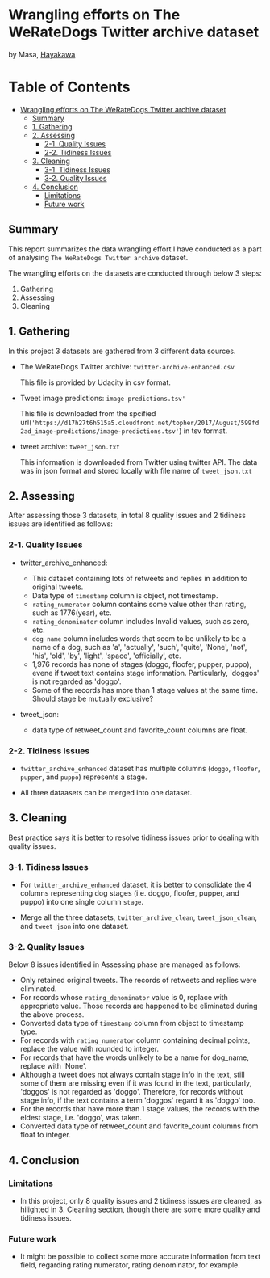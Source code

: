 
# Wrangling efforts on The WeRateDogs Twitter archive dataset

by Masa, <u>Hayakawa</u>

<h1>Table of Contents<span class="tocSkip"></span></h1>
<div class="toc"><ul class="toc-item"><li><span><a href="#Wrangling-efforts-on-The-WeRateDogs-Twitter-archive-dataset" data-toc-modified-id="Wrangling-efforts-on-The-WeRateDogs-Twitter-archive-dataset-1">Wrangling efforts on The WeRateDogs Twitter archive dataset</a></span><ul class="toc-item"><li><span><a href="#Summary" data-toc-modified-id="Summary-1.1">Summary</a></span></li><li><span><a href="#1.-Gathering" data-toc-modified-id="1.-Gathering-1.2">1. Gathering</a></span></li><li><span><a href="#2.-Assessing" data-toc-modified-id="2.-Assessing-1.3">2. Assessing</a></span><ul class="toc-item"><li><span><a href="#2-1.-Quality-Issues" data-toc-modified-id="2-1.-Quality-Issues-1.3.1">2-1. Quality Issues</a></span></li><li><span><a href="#2-2.-Tidiness-Issues" data-toc-modified-id="2-2.-Tidiness-Issues-1.3.2">2-2. Tidiness Issues</a></span></li></ul></li><li><span><a href="#3.-Cleaning" data-toc-modified-id="3.-Cleaning-1.4">3. Cleaning</a></span><ul class="toc-item"><li><span><a href="#3-1.-Tidiness-Issues" data-toc-modified-id="3-1.-Tidiness-Issues-1.4.1">3-1. Tidiness Issues</a></span></li><li><span><a href="#3-2.-Quality-Issues" data-toc-modified-id="3-2.-Quality-Issues-1.4.2">3-2. Quality Issues</a></span></li></ul></li><li><span><a href="#4.-Conclusion" data-toc-modified-id="4.-Conclusion-1.5">4. Conclusion</a></span><ul class="toc-item"><li><span><a href="#Limitations" data-toc-modified-id="Limitations-1.5.1">Limitations</a></span></li><li><span><a href="#Future-work" data-toc-modified-id="Future-work-1.5.2">Future work</a></span></li></ul></li></ul></li></ul></div>

## Summary

This report summarizes the data wrangling effort I have conducted as a part of analysing `The WeRateDogs Twitter archive` dataset.

The wrangling efforts on the datasets are conducted through below 3 steps:

1. Gathering
2. Assessing
3. Cleaning

## 1. Gathering

In this project 3 datasets are gathered from 3 different data sources.

* The WeRateDogs Twitter archive: `twitter-archive-enhanced.csv`

    This file is provided by Udacity in csv format.
    

* Tweet image predictions: `image-predictions.tsv'`


    This file is downloaded from the spcified url(`'https://d17h27t6h515a5.cloudfront.net/topher/2017/August/599fd2ad_image-predictions/image-predictions.tsv'`) in tsv format.


* tweet archive: `tweet_json.txt`

    This information is downloaded from Twitter using twitter API. The data was in json format and stored locally with file name of `tweet_json.txt`


## 2. Assessing

After assessing those 3 datasets, in total 8 quality issues and 2 tidiness issues are identified as follows:
    

### 2-1. Quality Issues


* twitter_archive_enhanced:


    * This dataset containing lots of retweets and replies in addition to original tweets.
    * Data type of `timestamp` column is object, not timestamp.
    * `rating_numerator` column contains some value other than rating, such as 1776(year), etc.
    * `rating_denominator` column includes Invalid values, such as zero, etc.
    * `dog name` column includes words that seem to be unlikely to be a name of a dog, such as 'a', 'actually', 'such', 'quite', 'None', 'not', 'his', 'old', 'by', 'light', 'space', 'officially', etc.
    * 1,976 records has none of stages (doggo, floofer, pupper, puppo), evene if tweet text contains stage information. Particularly, 'doggos' is not regarded as 'doggo'.
    * Some of the records has more than 1 stage values at the same time. Should stage be mutually exclusive?

* tweet_json:


    * data type of retweet_count and favorite_count columns are float.

### 2-2. Tidiness Issues

* `twitter_archive_enhanced` dataset has multiple columns (`doggo`, `floofer`, `pupper`, and `puppo`) represents a stage.
        
* All three dataasets can be merged into one dataset.

## 3. Cleaning


Best practice says it is better to resolve tidiness issues prior to dealing with quality issues.

### 3-1. Tidiness Issues

* For `twitter_archive_enhanced` dataset, it is better to consolidate the 4 columns representing dog stages (i.e. doggo, floofer, pupper, and puppo) into one single column `stage`.


* Merge all the three datasets, `twitter_archive_clean`, `tweet_json_clean`, and `tweet_json` into one dataset.

### 3-2. Quality Issues

Below 8 issues identified in Assessing phase are managed as follows:

* Only retained original tweets. The records of retweets and replies were eliminated.
* For records whose `rating_denominator` value is 0, replace with appropriate value. Those records are happened to be eliminated during the above process.
* Converted data type of `timestamp` column from object to timestamp type.
* For records with `rating_numerator` column containing decimal points, replace the value with rounded to integer.
* For records that have the words unlikely to be a name for dog_name, replace with 'None'.
* Although a tweet does not always contain stage info in the text, still some of them are missing even if it was found in the text, particularly, 'doggos' is not regarded as 'doggo'. Therefore, for records without stage info, if the text contains a term 'doggos' regard it as 'doggo' too.
* For the records that have more than 1 stage values, the records with the eldest stage, i.e. 'doggo', was taken.
* Converted data type of retweet_count and favorite_count columns from float to integer.


## 4. Conclusion


### Limitations
* In this project, only 8 quality issues and 2 tidiness issues are cleaned, as hilighted in 3. Cleaning section, though there are some more quality and tidiness issues.

### Future work
* It might be possible to collect some more accurate information from text field, regarding rating numerator, rating denominator, for example.
